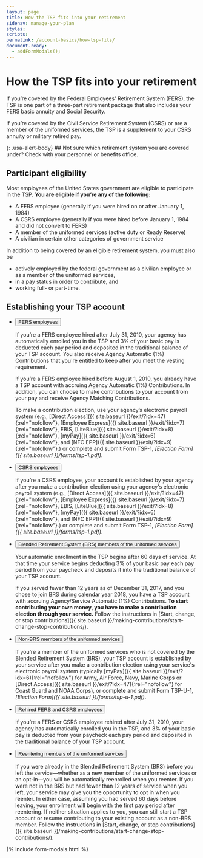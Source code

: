 ```yaml
---
layout: page
title: How the TSP fits into your retirement
sidenav: manage-your-plan
styles:
scripts:
permalink: /account-basics/how-tsp-fits/
document-ready:
  - addFormModals();
---
```


# How the TSP fits into your retirement

If you’re covered by the <span data-term="Federal Employees' Retirement System (FERS)" class="js-glossary-toggle term term-end">Federal Employees' Retirement System (FERS)</span>, the TSP is one part of a three-part retirement package that also includes your FERS basic annuity and Social Security.

If you’re covered by the <span data-term="Civil Service Retirement System (CSRS)" class="js-glossary-toggle term term-end">Civil Service Retirement System (CSRS)</span> or are a member of the <span data-term="Uniformed Services" class="js-glossary-toggle term term-end">uniformed services</span>, the TSP is a supplement to your CSRS annuity or military retired pay.


<div class="usa-alert usa-alert-info" markdown="1">
{: .usa-alert-body}
## Not sure which retirement system you are covered under?
Check with your personnel or benefits office.
</div>


## Participant eligibility

Most employees of the United States government are eligible to participate in the TSP. **You are eligible if you’re any of the following:**

- A FERS employee (generally if you were hired on or after January 1, 1984)
- A CSRS employee (generally if you were hired before January 1, 1984 and did not convert to FERS)
- A member of the uniformed services (active duty or Ready Reserve)
- A civilian in certain other categories of government service

In addition to being covered by an eligible retirement system, you must also be

- actively employed by the federal government as a civilian employee or as a member of the uniformed services,
- in a pay status in order to contribute, and
- working full- or part-time.

## Establishing your TSP account


<ul class="usa-accordion">
  <li>
    <button class="usa-accordion-button"
      aria-expanded="true"
      aria-controls="a1">
      FERS employees
    </button>
<div id="a1" class="usa-accordion-content" markdown="1">

If you’re a FERS employee hired after July 31, 2010, your agency has automatically enrolled you in the TSP and 3% of your basic pay is deducted each pay period and deposited in the traditional balance of your TSP account. You also receive Agency Automatic (1%) Contributions that you're entitled to keep after you meet the <span data-term="Vested Account Balance" class="js-glossary-toggle term term-end">vesting</span> requirement.

If you’re a FERS employee hired before August 1, 2010, you already have a TSP account with accruing Agency Automatic (1%) Contributions. In addition, you can choose to make contributions to your account from your pay and receive Agency Matching Contributions.

To make a contribution election, use your agency’s electronic payroll system (e.g., [Direct Access]({{ site.baseurl }}/exit/?idx=47){:rel="nofollow"}, [Employee Express]({{ site.baseurl }}/exit/?idx=7){:rel="nofollow"}, EBIS, [LiteBlue]({{ site.baseurl }}/exit/?idx=8){:rel="nofollow"}, [myPay]({{ site.baseurl }}/exit/?idx=6){:rel="nofollow"}, and [NFC EPP]({{ site.baseurl }}/exit/?idx=9){:rel="nofollow"}.) or complete and submit Form TSP-1, *[Election Form]({{ site.baseurl }}/forms/tsp-1.pdf)*.

</div>
  </li><li>
    <button class="usa-accordion-button"
      aria-expanded="false"
      aria-controls="a2">
      CSRS employees
    </button>
<div id="a2" class="usa-accordion-content" markdown="1">

If you’re a CSRS employee, your account is established by your agency after you make a contribution election using your agency's electronic payroll system (e.g., [Direct Access]({{ site.baseurl }}/exit/?idx=47){:rel="nofollow"}, [Employee Express]({{ site.baseurl }}/exit/?idx=7){:rel="nofollow"}, EBIS, [LiteBlue]({{ site.baseurl }}/exit/?idx=8){:rel="nofollow"}, [myPay]({{ site.baseurl }}/exit/?idx=6){:rel="nofollow"}, and [NFC EPP]({{ site.baseurl }}/exit/?idx=9){:rel="nofollow"}.) or complete and submit Form TSP-1, *[Election Form]({{ site.baseurl }}/forms/tsp-1.pdf)*.

</div>
  </li><li>
    <button class="usa-accordion-button"
      aria-expanded="false"
      aria-controls="a3">
      Blended Retirement System (BRS) members of the uniformed services
    </button>
<div id="a3" class="usa-accordion-content" markdown="1">

Your automatic enrollment in the TSP begins after 60 days of service. At that time your service begins deducting 3% of your basic pay each pay period from your paycheck and deposits it into the traditional balance of your TSP account.

If you served fewer than 12 years as of December 31, 2017, and you chose to join BRS during calendar year 2018, you have a TSP account with accruing Agency/Service Automatic (1%) Contributions. **To start contributing your own money, you have to make a contribution election through your service.** Follow the instructions in [Start, change, or stop contributions]({{ site.baseurl }}/making-contributions/start-change-stop-contributions/).


</div>
  </li><li>
    <button class="usa-accordion-button"
      aria-expanded="false"
      aria-controls="a4">
      Non-BRS members of the uniformed services
    </button>
<div id="a4" class="usa-accordion-content" markdown="1">

If you’re a member of the uniformed services who is not covered by the Blended Retirement System (BRS), your TSP account is established by your service after you make a contribution election using your service's electronic payroll system (typically [myPay]({{ site.baseurl }}/exit/?idx=6){:rel="nofollow"} for Army, Air Force, Navy, Marine Corps or [Direct Access]({{ site.baseurl }}/exit/?idx=47){:rel="nofollow"} for Coast Guard and NOAA Corps), or complete and submit Form TSP-U-1, *[Election Form]({{ site.baseurl }}/forms/tsp-u-1.pdf)*.

</div>
  </li><li>
    <button class="usa-accordion-button"
      aria-expanded="false"
      aria-controls="a5">
      Rehired FERS and CSRS employees
    </button>
<div id="a5" class="usa-accordion-content" markdown="1">

If you’re a FERS or CSRS employee rehired after July 31, 2010, your agency has automatically enrolled you in the TSP, and 3% of your basic pay is deducted from your paycheck each pay period and deposited in the traditional balance of your TSP account.

</div>
  </li>
  <li>
    <button class="usa-accordion-button"
      aria-expanded="false"
      aria-controls="a6">
      Reentering members of the uniformed services
    </button>
<div id="a6" class="usa-accordion-content" markdown="1">

If you were already in the Blended Retirement System (BRS) before you left the service—whether as a new member of the uniformed services or an opt-in—you will be automatically reenrolled when you reenter. If you were not in the BRS but had fewer than 12 years of service when you left, your service may give you the opportunity to opt in when you reenter. In either case, assuming you had served 60 days before leaving, your enrollment will begin with the first pay period after reentering. If neither situation applies to you, you can still start a TSP account or resume contributing to your existing account as a non-BRS member. Follow the instructions in [Start, change, or stop contributions]({{ site.baseurl }}/making-contributions/start-change-stop-contributions/).

</div>
  </li>
</ul>

{% include form-modals.html %}
